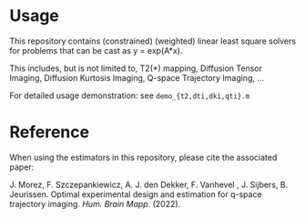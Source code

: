 # Usage

This repository contains (constrained) (weighted) linear least square solvers for problems that can be cast as y = exp(A*x).

This includes, but is not limited to, T2(*) mapping, Diffusion Tensor Imaging, Diffusion Kurtosis Imaging, Q-space Trajectory Imaging, ...

For detailed usage demonstration: see `demo_{t2,dti,dki,qti}.m`

# Reference

When using the estimators in this repository, please cite the associated paper:

J. Morez, F. Szczepankiewicz, A. J. den Dekker, F. Vanhevel , J. Sijbers, B. Jeurissen. Optimal experimental design and estimation for q-space trajectory imaging. *Hum. Brain Mapp.* (2022).

